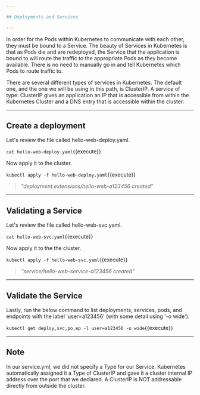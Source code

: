 ```yaml
---

## Deployments and Services

---
```


In order for the Pods within Kubernetes to communicate with each other, they must be bound to a Service. The beauty of Services in Kubernetes is that as Pods die and are redeployed, the Service that the application is bound to will route the traffic to the appropriate Pods as they become available. There is no need to manually go in and tell Kubernetes which Pods to route traffic to.


There are several different types of services in Kubernetes. The default one, and the one we will be using in this path, is ClusterIP. A service of type: ClusterIP gives an application an IP that is accessible from within the Kubernetes Cluster and a DNS entry that is accessible within the cluster.

---

## Create a deployment

Let's review the file called hello-web-deploy.yaml.

`cat hello-web-deploy.yaml`{{execute}}


Now apply it to the cluster.

`kubectl apply -f hello-web-deploy.yaml`{{execute}}

> _"deployment.extensions/hello-web-a123456 created”_


---

## Validating a Service

Let's review the file called hello-web-svc.yaml.

`cat hello-web-svc.yaml`{{execute}}


Now apply it to the the cluster.

`kubectl apply -f hello-web-svc.yaml`{{execute}}

> _“service/hello-web-service-a123456 created”_

---

## Validate the Service

Lastly, run the below command to list deployments, services, pods, and endpoints with the label 'user=a123456' (with some detail using '-o wide'). 

`kubectl get deploy,svc,po,ep -l user=a123456 -o wide`{{execute}}


---

## Note 

In our service.yml, we did not specify a Type for our Service.  Kubernetes automatically assigned it a Type of ClusterIP and gave it a cluster internal IP address over the port that we declared.  A ClusterIP is NOT addressable directly from outside the cluster.
